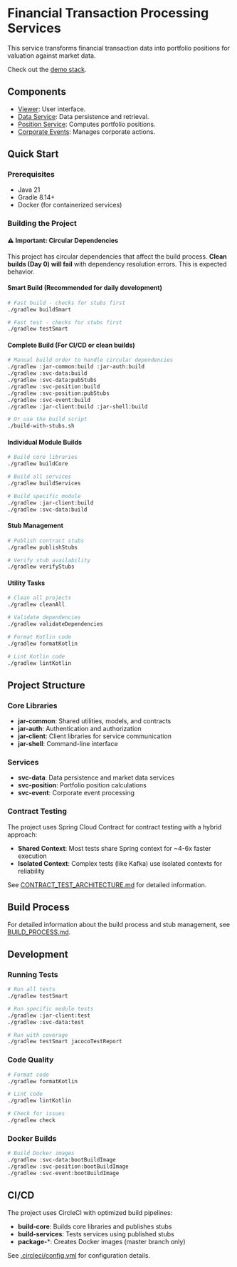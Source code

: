 # Financial Transaction Processing Services

This service transforms financial transaction data into portfolio positions for
valuation against market data.

Check out the [demo stack](http://github.com/monowai/bc-demo).

## Components

- [Viewer](https://github.com/monowai/bc-view): User interface.
- [Data Service](svc-data/README.md): Data persistence and retrieval.
- [Position Service](svc-position/README.md): Computes portfolio positions.
- [Corporate Events](svc-event/README.md): Manages corporate actions.

## Quick Start

### Prerequisites

- Java 21
- Gradle 8.14+
- Docker (for containerized services)

### Building the Project

#### ⚠️ Important: Circular Dependencies

This project has circular dependencies that affect the build process. **Clean builds (Day 0) will fail** with dependency resolution errors. This is expected behavior.

#### Smart Build (Recommended for daily development)
```bash
# Fast build - checks for stubs first
./gradlew buildSmart

# Fast test - checks for stubs first
./gradlew testSmart
```

#### Complete Build (For CI/CD or clean builds)
```bash
# Manual build order to handle circular dependencies
./gradlew :jar-common:build :jar-auth:build
./gradlew :svc-data:build
./gradlew :svc-data:pubStubs
./gradlew :svc-position:build
./gradlew :svc-position:pubStubs
./gradlew :svc-event:build
./gradlew :jar-client:build :jar-shell:build

# Or use the build script
./build-with-stubs.sh
```

#### Individual Module Builds
```bash
# Build core libraries
./gradlew buildCore

# Build all services
./gradlew buildServices

# Build specific module
./gradlew :jar-client:build
./gradlew :svc-data:build
```

#### Stub Management
```bash
# Publish contract stubs
./gradlew publishStubs

# Verify stub availability
./gradlew verifyStubs
```

#### Utility Tasks
```bash
# Clean all projects
./gradlew cleanAll

# Validate dependencies
./gradlew validateDependencies

# Format Kotlin code
./gradlew formatKotlin

# Lint Kotlin code
./gradlew lintKotlin
```

## Project Structure

### Core Libraries
- **jar-common**: Shared utilities, models, and contracts
- **jar-auth**: Authentication and authorization
- **jar-client**: Client libraries for service communication
- **jar-shell**: Command-line interface

### Services
- **svc-data**: Data persistence and market data services
- **svc-position**: Portfolio position calculations
- **svc-event**: Corporate event processing

### Contract Testing
The project uses Spring Cloud Contract for contract testing with a hybrid approach:
- **Shared Context**: Most tests share Spring context for ~4-6x faster execution
- **Isolated Context**: Complex tests (like Kafka) use isolated contexts for reliability

See [CONTRACT_TEST_ARCHITECTURE.md](CONTRACT_TEST_ARCHITECTURE.md) for detailed information.

## Build Process

For detailed information about the build process and stub management, see [BUILD_PROCESS.md](BUILD_PROCESS.md).

## Development

### Running Tests
```bash
# Run all tests
./gradlew testSmart

# Run specific module tests
./gradlew :jar-client:test
./gradlew :svc-data:test

# Run with coverage
./gradlew testSmart jacocoTestReport
```

### Code Quality
```bash
# Format code
./gradlew formatKotlin

# Lint code
./gradlew lintKotlin

# Check for issues
./gradlew check
```

### Docker Builds
```bash
# Build Docker images
./gradlew :svc-data:bootBuildImage
./gradlew :svc-position:bootBuildImage
./gradlew :svc-event:bootBuildImage
```

## CI/CD

The project uses CircleCI with optimized build pipelines:
- **build-core**: Builds core libraries and publishes stubs
- **build-services**: Tests services using published stubs
- **package-***: Creates Docker images (master branch only)

See [.circleci/config.yml](.circleci/config.yml) for configuration details.
